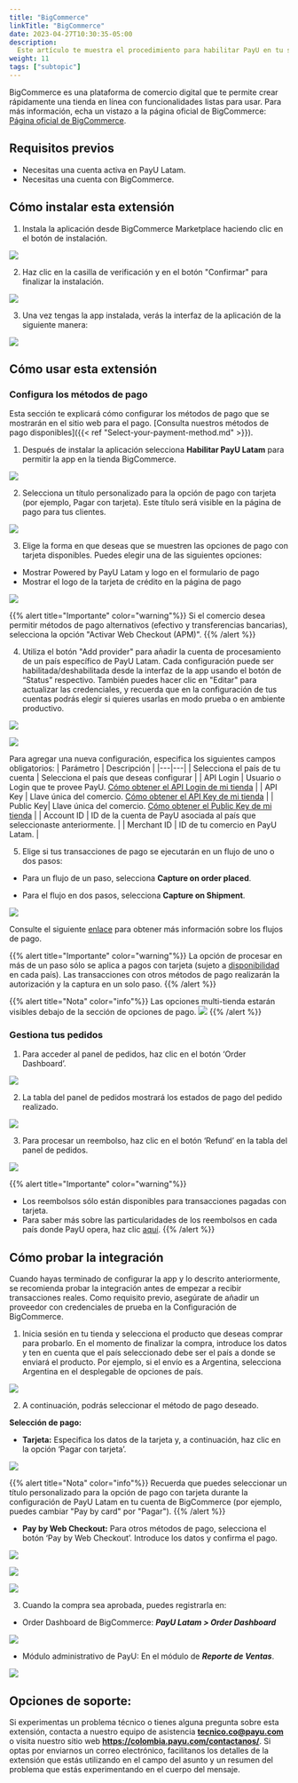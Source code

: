 ```yaml
---
title: "BigCommerce"
linkTitle: "BigCommerce"
date: 2023-04-27T10:30:35-05:00
description:
  Este artículo te muestra el procedimiento para habilitar PayU en tu sitio web BigCommerce.
weight: 11
tags: ["subtopic"]
---
```


BigCommerce es una plataforma de comercio digital que te permite crear rápidamente una tienda en línea con funcionalidades listas para usar. Para más información, echa un vistazo a la página oficial de BigCommerce: [Página oficial de BigCommerce](https://www.bigcommerce.com/press/).

## Requisitos previos
* Necesitas una cuenta activa en PayU Latam.
* Necesitas una cuenta con BigCommerce.



## Cómo instalar esta extensión
1. Instala la aplicación desde BigCommerce Marketplace haciendo clic en el botón de instalación.


![](/assets/BigCommerceFinal/howtoinstall1.png)







2. Haz clic en la casilla de verificación y en el botón "Confirmar" para finalizar la instalación.


![](/assets/BigCommerceFinal/howtoinstall2.png)







3. Una vez tengas la app instalada, verás la interfaz de la aplicación de la siguiente manera:


![](/assets/BigCommerceFinal/howtoinstall3.png)







## Cómo usar esta extensión
### Configura los métodos de pago
Esta sección te explicará cómo configurar los métodos de pago que se mostrarán en el sitio web para el pago. [Consulta nuestros métodos de pago disponibles]({{< ref "Select-your-payment-method.md" >}}).



1. Después de instalar la aplicación selecciona **Habilitar PayU Latam** para permitir la app en la tienda BigCommerce.


![](/assets/BigCommerceFinal/comoutilizarestaextension1.png)







2. Selecciona un título personalizado para la opción de pago con tarjeta (por ejemplo, Pagar con tarjeta). Este título será visible en la página de pago para tus clientes.


![](/assets/BigCommerceFinal/comoutilizarestaextension2.png)







3. Elige la forma en que deseas que se muestren las opciones de pago con tarjeta disponibles. Puedes elegir una de las siguientes opciones:

* Mostrar Powered by PayU Latam y logo en el formulario de pago
* Mostrar el logo de la tarjeta de crédito en la página de pago



![](/assets/BigCommerceFinal/comoutilizarestaextension3.png)



{{% alert title="Importante" color="warning"%}}
Si el comercio desea permitir métodos de pago alternativos (efectivo y transferencias bancarias), selecciona la opción "Activar Web Checkout (APM)".
{{% /alert %}}









4. Utiliza el botón "Add provider" para añadir la cuenta de procesamiento de un país específico de PayU Latam. Cada configuración puede ser habilitada/deshabilitada desde la interfaz de la app usando el botón de “Status” respectivo. También puedes hacer clic en "Editar" para actualizar las credenciales, y recuerda que en la configuración de tus cuentas podrás elegir si quieres usarlas en modo prueba o en ambiente productivo.


![](/assets/BigCommerceFinal/comoutilizarestaextension4.png)


![](/assets/BigCommerceFinal/comoutilizarestaextension5.png)









Para agregar una nueva configuración, especifica los siguientes campos obligatorios:
| Parámetro | Descripción |
|---|---|
| Selecciona el país de tu cuenta | Selecciona el país que deseas configurar |
| API Login | Usuario o Login que te provee PayU. [Cómo obtener el API Login de mi tienda](https://developers.payulatam.com/latam/es/docs/integrations.html#api-key-and-api-login) |
| API Key | Llave única del comercio. [Cómo obtener el API Key de mi tienda](https://developers.payulatam.com/latam/es/docs/integrations.html#api-key-and-api-login) |
| Public Key| Llave única del comercio. [Cómo obtener el Public Key de mi tienda](https://developers.payulatam.com/latam/es/docs/integrations.html#api-key-and-api-login) |
| Account ID | ID de la cuenta de PayU asociada al país que seleccionaste anteriormente.  |
| Merchant ID | ID de tu comercio en PayU Latam. |














5. Elige si tus transacciones de pago se ejecutarán en un flujo de uno o dos pasos: 

* Para un flujo de un paso, selecciona **Capture on order placed**.

* Para el flujo en dos pasos, selecciona **Capture on Shipment**.

![](/assets/BigCommerceFinal/comoutilizarestaextension6.png)

Consulte el siguiente [enlace](https://developers.payulatam.com/latam/es/docs/services/payments.html#payment-flows) para obtener más información sobre los flujos de pago.


{{% alert title="Importante" color="warning"%}}
La opción de procesar en más de un paso sólo se aplica a pagos con tarjeta (sujeto a [disponibilidad](https://developers.payulatam.com/latam/es/docs/services/payments.html#payment-flows) en cada país). Las transacciones con otros métodos de pago realizarán la autorización y la captura en un solo paso.
{{% /alert %}}

{{% alert title="Nota" color="info"%}}
Las opciones multi-tienda estarán visibles debajo de la sección de opciones de pago.
![](/assets/BigCommerceFinal/comoutilizarestaextension7.png)
{{% /alert %}} 







### Gestiona tus pedidos

1. Para acceder al panel de pedidos, haz clic en el botón ‘Order Dashboard’.

![](/assets/BigCommerceFinal/comoutilizarestaextension8.png)







2. La tabla del panel de pedidos mostrará los estados de pago del pedido realizado.

![](/assets/BigCommerce/Imagen12.png)







3. Para procesar un reembolso, haz clic en el botón ‘Refund’ en la tabla del panel de pedidos.

![](/assets/BigCommerce/Imagen13.png)

{{% alert title="Importante" color="warning"%}}
* Los reembolsos sólo están disponibles para transacciones pagadas con tarjeta.
* Para saber más sobre las particularidades de los reembolsos en cada país donde PayU opera, haz clic [aquí](https://developers.payulatam.com/latam/es/payu-module-documentation/payu-operations/refunds-mp.html).
{{% /alert %}}







## Cómo probar la integración 
Cuando hayas terminado de configurar la app y lo descrito anteriormente, se recomienda probar la integración antes de empezar a recibir transacciones reales. Como requisito previo, asegúrate de añadir un proveedor con credenciales de prueba en la Configuración de BigCommerce.

1. Inicia sesión en tu tienda y selecciona el producto que deseas comprar para probarlo. En el momento de finalizar la compra, introduce los datos y ten en cuenta que el país seleccionado debe ser el país a donde se enviará el producto. Por ejemplo, si el envío es a Argentina, selecciona Argentina en el desplegable de opciones de país.


![](/assets/BigCommerce/Imagen14.png)







2. A continuación, podrás seleccionar el método de pago deseado.

**Selección de pago:**

*	**Tarjeta:** Especifica los datos de la tarjeta y, a continuación, haz clic en la opción ‘Pagar con tarjeta’.

![](/assets/BigCommerce/Imagen15.png)

{{% alert title="Nota" color="info"%}}
Recuerda que puedes seleccionar un título personalizado para la opción de pago con tarjeta durante la configuración de PayU Latam en tu cuenta de BigCommerce (por ejemplo, puedes cambiar "Pay by card" por "Pagar").
{{% /alert %}} 

* **Pay by Web Checkout:** Para otros métodos de pago, selecciona el botón ‘Pay by Web Checkout’. Introduce los datos y confirma el pago.


![](/assets/BigCommerce/Imagen16.png)

![](/assets/BigCommerce/Imagen17.png)

![](/assets/BigCommerce/Imagen18.png)






3. Cuando la compra sea aprobada, puedes registrarla en:

* Order Dashboard de BigCommerce: **_PayU Latam > Order Dashboard_**

![](/assets/BigCommerceFinal/comoutilizarestaextension8.png)

* Módulo administrativo de PayU: En el módulo de **_Reporte de Ventas_**.

![](/assets/BigCommerce/Imagen19.png)







## Opciones de soporte:
Si experimentas un problema técnico o tienes alguna pregunta sobre esta extensión, contacta a nuestro equipo de asistencia **tecnico.co@payu.com** o visita nuestro sitio web **https://colombia.payu.com/contactanos/**. Si optas por enviarnos un correo electrónico, facilítanos los detalles de la extensión que estás utilizando en el campo del asunto y un resumen del problema que estás experimentando en el cuerpo del mensaje.








